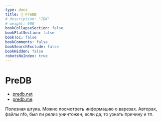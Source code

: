```yaml
---
type: docs
title: 🔷 PreDB
# description: "IDK"
# weight: 900
bookCollapseSection: false
bookFlatSection: false
bookToc: false
bookComments: false
bookSearchExclude: false
bookHidden: false
robotsNoIndex: true
---
```


# PreDB

- [predb.net](https://predb.net/?nt)
- [predb.me](https://predb.me/?nt)

Полезная штука. Можно посмотреть информацию о варезах. Авторах, файлы nfo, был ли релиз уничтожен, если да, то узнать причину и тп.
